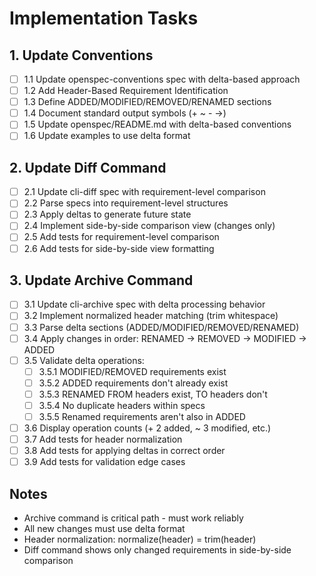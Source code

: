 # Implementation Tasks

## 1. Update Conventions
- [ ] 1.1 Update openspec-conventions spec with delta-based approach
- [ ] 1.2 Add Header-Based Requirement Identification
- [ ] 1.3 Define ADDED/MODIFIED/REMOVED/RENAMED sections
- [ ] 1.4 Document standard output symbols (+ ~ - →)
- [ ] 1.5 Update openspec/README.md with delta-based conventions
- [ ] 1.6 Update examples to use delta format

## 2. Update Diff Command
- [ ] 2.1 Update cli-diff spec with requirement-level comparison
- [ ] 2.2 Parse specs into requirement-level structures
- [ ] 2.3 Apply deltas to generate future state
- [ ] 2.4 Implement side-by-side comparison view (changes only)
- [ ] 2.5 Add tests for requirement-level comparison
- [ ] 2.6 Add tests for side-by-side view formatting

## 3. Update Archive Command
- [ ] 3.1 Update cli-archive spec with delta processing behavior
- [ ] 3.2 Implement normalized header matching (trim whitespace)
- [ ] 3.3 Parse delta sections (ADDED/MODIFIED/REMOVED/RENAMED)
- [ ] 3.4 Apply changes in order: RENAMED → REMOVED → MODIFIED → ADDED
- [ ] 3.5 Validate delta operations:
  - [ ] 3.5.1 MODIFIED/REMOVED requirements exist
  - [ ] 3.5.2 ADDED requirements don't already exist
  - [ ] 3.5.3 RENAMED FROM headers exist, TO headers don't
  - [ ] 3.5.4 No duplicate headers within specs
  - [ ] 3.5.5 Renamed requirements aren't also in ADDED
- [ ] 3.6 Display operation counts (+ 2 added, ~ 3 modified, etc.)
- [ ] 3.7 Add tests for header normalization
- [ ] 3.8 Add tests for applying deltas in correct order
- [ ] 3.9 Add tests for validation edge cases

## Notes
- Archive command is critical path - must work reliably
- All new changes must use delta format
- Header normalization: normalize(header) = trim(header)
- Diff command shows only changed requirements in side-by-side comparison